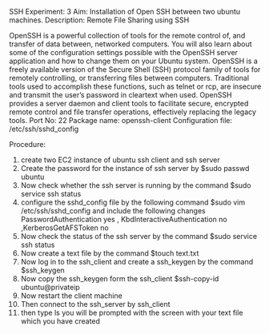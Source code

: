 SSH
Experiment: 3
Aim: Installation of Open SSH between two ubuntu machines.
Description:
Remote File Sharing using SSH

OpenSSH is a powerful collection of tools for the remote control of, and transfer of data between, networked computers. You will also learn about some of the configuration settings possible with the OpenSSH server application and how to change them on your Ubuntu system.
OpenSSH is a freely available version of the Secure Shell (SSH) protocol family of tools for remotely controlling, or transferring files between computers. Traditional tools used to accomplish these functions, such as telnet or rcp, are insecure and transmit the user’s password in cleartext when used. OpenSSH provides a server daemon and client tools to facilitate secure, encrypted remote control and file transfer operations, effectively replacing the legacy tools.
Port No: 22
Package name: openssh-client
Configuration file: /etc/ssh/sshd_config

Procedure:
1.	create two EC2 instance of ubuntu ssh client and ssh server
2.	Create the password for the instance of ssh server by $sudo passwd ubuntu
3.	Now check whether the ssh server is running by the command $sudo service ssh status
4.	configure the sshd_config file by the following command $sudo vim
/etc/ssh/sshd_config and include the following changes PasswordAuthentication yes , KbdInteractiveAuthentication no ,KerberosGetAFSToken no
5.	Now check the status of the ssh server by the command $sudo service ssh status
6.	Now create a text file by the command $touch text.txt
7.	Now log in to the ssh_client and create a ssh_keygen by the command
$ssh_keygen
8.	Now copy the ssh_keygen form the ssh_client $ssh-copy-id ubuntu@privateip
9.	Now restart the client machine
10.	Then connect to the ssh_server by ssh_client
11.	then type ls you will be prompted with the screen with your text file which you have created
